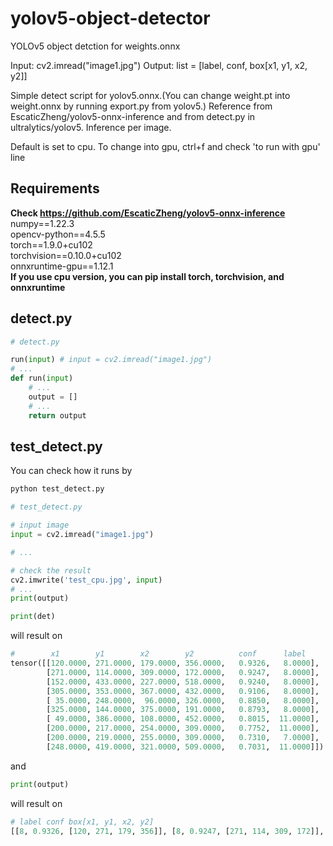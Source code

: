 # yolov5-object-detector

YOLOv5 object detction for weights.onnx

Input: cv2.imread("image1.jpg")
Output: list = [label, conf, box[x1, y1, x2, y2]]

Simple detect script for yolov5.onnx.(You can change weight.pt into weight.onnx by running export.py from yolov5.)
Reference from EscaticZheng/yolov5-onnx-inference and from detect.py in ultralytics/yolov5.
Inference per image.

Default is set to cpu.
To change into gpu, ctrl+f and check 'to run with gpu' line


## Requirements
**Check https://github.com/EscaticZheng/yolov5-onnx-inference**
numpy==1.22.3   
opencv-python==4.5.5  
torch==1.9.0+cu102  
torchvision==0.10.0+cu102  
onnxruntime-gpu==1.12.1  
**If you use cpu version, you can pip install torch, torchvision, and onnxruntime**


## detect.py
```python
# detect.py

run(input) # input = cv2.imread("image1.jpg")
# ...
def run(input)
    # ...
    output = []
    # ...
    return output 
```


## test_detect.py
You can check how it runs by
```python
python test_detect.py
```

```python
# test_detect.py

# input image
input = cv2.imread("image1.jpg")

# ...

# check the result
cv2.imwrite('test_cpu.jpg', input)
# ...
print(output)
```

```python
print(det)
```
will result on
```python
#        x1        y1        x2        y2          conf      label
tensor([[120.0000, 271.0000, 179.0000, 356.0000,   0.9326,   8.0000],
        [271.0000, 114.0000, 309.0000, 172.0000,   0.9247,   8.0000],
        [152.0000, 433.0000, 227.0000, 518.0000,   0.9240,   8.0000],
        [305.0000, 353.0000, 367.0000, 432.0000,   0.9106,   8.0000],
        [ 35.0000, 248.0000,  96.0000, 326.0000,   0.8850,   8.0000],
        [325.0000, 144.0000, 375.0000, 191.0000,   0.8793,   8.0000],
        [ 49.0000, 386.0000, 108.0000, 452.0000,   0.8015,  11.0000],
        [200.0000, 217.0000, 254.0000, 309.0000,   0.7752,  11.0000],
        [200.0000, 219.0000, 255.0000, 309.0000,   0.7310,   7.0000],
        [248.0000, 419.0000, 321.0000, 509.0000,   0.7031,  11.0000]])
```
and
```python
print(output)
```
will result on
```python
# label conf box[x1, y1, x2, y2]
[[8, 0.9326, [120, 271, 179, 356]], [8, 0.9247, [271, 114, 309, 172]], [8, 0.924, [152, 433, 227, 518]], [8, 0.9106, [305, 353, 367, 432]], [8, 0.885, [35, 248, 96, 326]], [8, 0.8793, [325, 144, 375, 191]], [11, 0.8015, [49, 386, 108, 452]], [11, 0.7752, [200, 217, 254, 309]], [7, 0.731, [200, 219, 255, 309]], [11, 0.7031, [248, 419, 321, 509]]]
```
